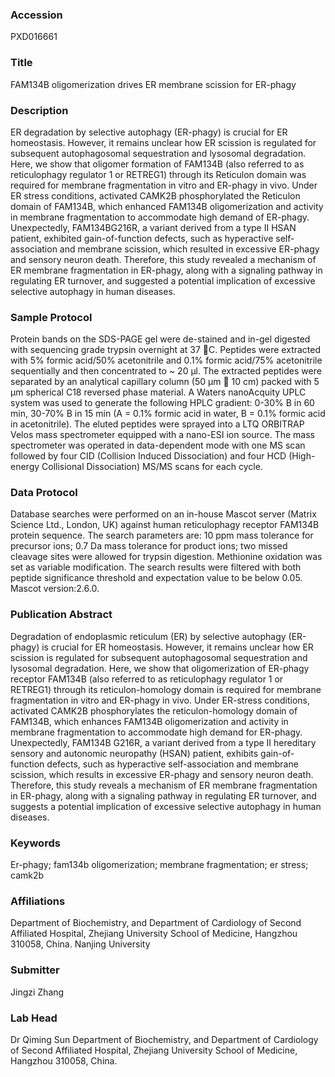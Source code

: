 ### Accession
PXD016661

### Title
FAM134B oligomerization drives ER membrane scission for ER-phagy

### Description
ER degradation by selective autophagy (ER-phagy) is crucial for ER homeostasis. However, it remains unclear how ER scission is regulated for subsequent autophagosomal sequestration and lysosomal degradation. Here, we show that oligomer formation of FAM134B (also referred to as reticulophagy regulator 1 or RETREG1) through its Reticulon domain was required for membrane fragmentation in vitro and ER-phagy in vivo. Under ER stress conditions, activated CAMK2B phosphorylated the Reticulon domain of FAM134B, which enhanced FAM134B oligomerization and activity in membrane fragmentation to accommodate high demand of ER-phagy. Unexpectedly, FAM134BG216R, a variant derived from a type II HSAN patient, exhibited gain-of-function defects, such as hyperactive self-association and membrane scission, which resulted in excessive ER-phagy and sensory neuron death. Therefore, this study revealed a mechanism of ER membrane fragmentation in ER-phagy, along with a signaling pathway in regulating ER turnover, and suggested a potential implication of excessive selective autophagy in human diseases.

### Sample Protocol
Protein bands on the SDS-PAGE gel were de-stained and in-gel digested with sequencing grade trypsin overnight at 37 C. Peptides were extracted with 5% formic acid/50% acetonitrile and 0.1% formic acid/75% acetonitrile sequentially and then concentrated to ~ 20 μl. The extracted peptides were separated by an analytical capillary column (50 μm  10 cm) packed with 5 μm spherical C18 reversed phase material. A Waters nanoAcquity UPLC system was used to generate the following HPLC gradient: 0-30% B in 60 min, 30-70% B in 15 min (A = 0.1% formic acid in water, B = 0.1% formic acid in acetonitrile). The eluted peptides were sprayed into a LTQ ORBITRAP Velos mass spectrometer equipped with a nano-ESI ion source. The mass spectrometer was operated in data-dependent mode with one MS scan followed by four CID (Collision Induced Dissociation) and four HCD (High-energy Collisional Dissociation) MS/MS scans for each cycle.

### Data Protocol
Database searches were performed on an in-house Mascot server (Matrix Science Ltd., London, UK) against human reticulophagy receptor FAM134B protein sequence. The search parameters are: 10 ppm mass tolerance for precursor ions; 0.7 Da mass tolerance for product ions; two missed cleavage sites were allowed for trypsin digestion. Methionine oxidation was set as variable modification. The search results were filtered with both peptide significance threshold and expectation value to be below 0.05. Mascot version:2.6.0.

### Publication Abstract
Degradation of endoplasmic reticulum (ER) by selective autophagy (ER-phagy) is crucial for ER homeostasis. However, it remains unclear how ER scission is regulated for subsequent autophagosomal sequestration and lysosomal degradation. Here, we show that oligomerization of ER-phagy receptor FAM134B (also referred to as reticulophagy regulator 1 or RETREG1) through its reticulon-homology domain is required for membrane fragmentation in&#xa0;vitro and ER-phagy in&#xa0;vivo. Under ER-stress conditions, activated CAMK2B phosphorylates the reticulon-homology domain of FAM134B, which enhances FAM134B oligomerization and activity in membrane fragmentation to accommodate high demand for ER-phagy. Unexpectedly, FAM134B G216R, a variant derived from a type II hereditary sensory and autonomic neuropathy (HSAN) patient, exhibits gain-of-function defects, such as hyperactive self-association and membrane scission, which results in excessive ER-phagy and sensory neuron death. Therefore, this study reveals a mechanism of ER membrane fragmentation in ER-phagy, along with a signaling pathway in regulating ER turnover, and suggests a potential implication of excessive selective autophagy in human diseases.

### Keywords
Er-phagy; fam134b oligomerization; membrane fragmentation; er stress; camk2b

### Affiliations
Department of Biochemistry, and Department of Cardiology of Second Affiliated Hospital, Zhejiang University School of Medicine, Hangzhou 310058, China.
Nanjing University

### Submitter
Jingzi Zhang

### Lab Head
Dr Qiming Sun
Department of Biochemistry, and Department of Cardiology of Second Affiliated Hospital, Zhejiang University School of Medicine, Hangzhou 310058, China.


